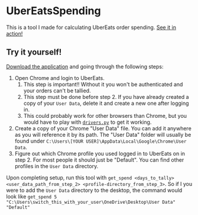 # UberEatsSpending
This is a tool I made for calculating UberEats order spending. [See it in action!](https://www.youtube.com/watch?v=U3GDPXsux74)

## Try it yourself!
[Download the application](https://github.com/hacka-tron/UberEatsSpending/raw/main/Downloads/UberEatsSpending.zip) and going through the following steps: 

1. Open Chrome and login to UberEats. 
   1. This step is important!! Without it you won't be authenticated and your orders can't be tallied.
   2. This step must be done before step 2. If you have already created a copy of your `User Data`, delete it and create a new one after logging in. 
   3. This could probably work for other browsers than Chrome, but you would have to play with [`drivers.py`](./drivers.py) to get it working.
2. Create a copy of your Chrome "User Data" file. You can add it anywhere as you will reference it by its path. The "User Data" folder will usually be found under `C:\Users\[YOUR USER]\AppData\Local\Google\Chrome\User Data`. 
3. Figure out which Chrome profile you used logged in to UberEats on in step 2. For most people it should just be "Default". You can find other profiles in the `User Data` directory.  

Upon completing setup, run this tool with `get_spend <days_to_tally> <user_data_path_from_step_2> <profile-directory_from_step_3>`. So if I you were to add the `User Data` directory to the desktop, the command would look like `get_spend 5 "C:\Users\switch_this_with_your_user\OneDrive\Desktop\User Data" "Default"`
